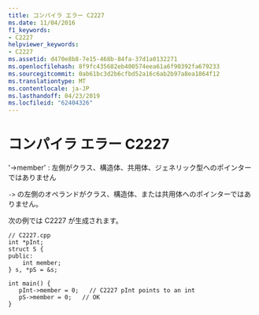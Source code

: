 ```yaml
---
title: コンパイラ エラー C2227
ms.date: 11/04/2016
f1_keywords:
- C2227
helpviewer_keywords:
- C2227
ms.assetid: d470e8b8-7e15-468b-84fa-37d1a0132271
ms.openlocfilehash: 8f9fc435682eb400574eea61a6f90392fa679233
ms.sourcegitcommit: 0ab61bc3d2b6cfbd52a16c6ab2b97a8ea1864f12
ms.translationtype: MT
ms.contentlocale: ja-JP
ms.lasthandoff: 04/23/2019
ms.locfileid: "62404326"
---
```

# <a name="compiler-error-c2227"></a>コンパイラ エラー C2227

'->member' : 左側がクラス、構造体、共用体、ジェネリック型へのポインターではありません

`->` の左側のオペランドがクラス、構造体、または共用体へのポインターではありません。

次の例では C2227 が生成されます。

```
// C2227.cpp
int *pInt;
struct S {
public:
    int member;
} s, *pS = &s;

int main() {
   pInt->member = 0;   // C2227 pInt points to an int
   pS->member = 0;   // OK
}
```